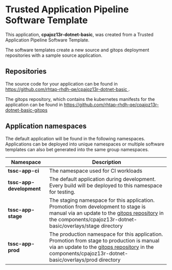 # Trusted Application Pipeline Software Template

This application, **cpajoz13r-dotnet-basic**, was created from a Trusted Application Pipeline Software Template.

The software templates create a new source and gitops deployment repositories with a sample source application. 

## Repositories

The source code for your application can be found in [https://github.com/rhtap-rhdh-qe/cpajoz13r-dotnet-basic ](https://github.com/rhtap-rhdh-qe/cpajoz13r-dotnet-basic ).
 
The gitops repository, which contains the kubernetes manifests for the application can be found in 
[https://github.com/rhtap-rhdh-qe/cpajoz13r-dotnet-basic-gitops ](https://github.com/rhtap-rhdh-qe/cpajoz13r-dotnet-basic-gitops ) 

## Application namespaces 

The default application will be found in the following namespaces. Applications can be deployed into unique namespaces or multiple software templates can also bet generated into the same group namespaces.  

|  Namespace   |  Description   |  
| -------- | -------- |
| **tssc-app-ci** | The namespace used for CI workloads |
| **tssc-app-development** | The default application during development. Every build will be deployed to this namespace for testing. |
| **tssc-app-stage** | The staging namespace for this application. Promotion from development to stage is manual via an update to the [gitops repository](https://github.com/rhtap-rhdh-qe/cpajoz13r-dotnet-basic-gitops ) in the components/cpajoz13r-dotnet-basic/overlays/stage directory |
| **tssc-app-prod** | The production namespace for this application. Promotion from stage to production is manual via an update to the [gitops repository](https://github.com/rhtap-rhdh-qe/cpajoz13r-dotnet-basic-gitops ) in the components/cpajoz13r-dotnet-basic/overlays/prod directory |